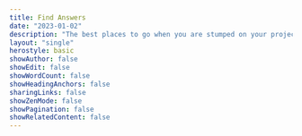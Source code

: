 ```yaml
---
title: Find Answers
date: "2023-01-02"
description: "The best places to go when you are stumped on your project."
layout: "single"
herostyle: basic
showAuthor: false
showEdit: false
showWordCount: false
showHeadingAnchors: false
sharingLinks: false
showZenMode: false
showPagination: false
showRelatedContent: false
---
```


